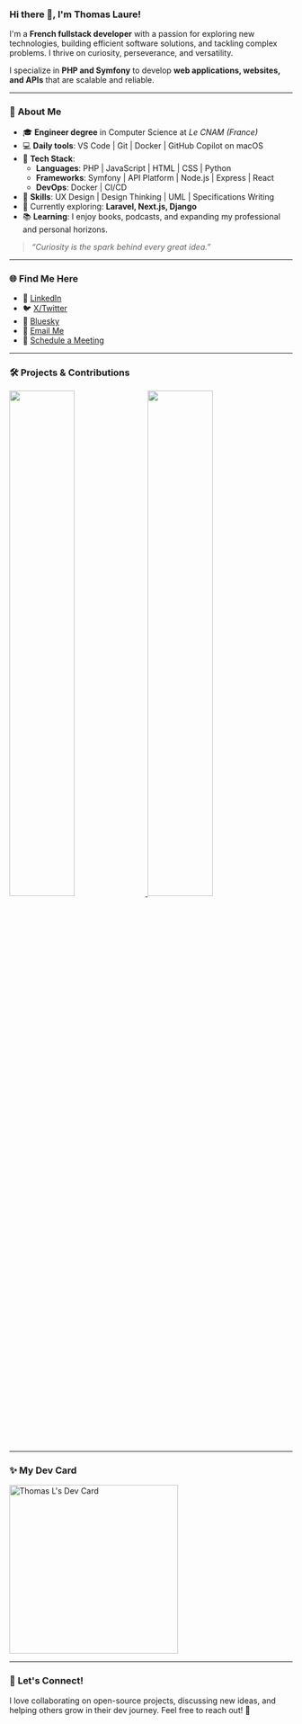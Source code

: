 ### Hi there 👋, **I'm Thomas Laure!**

I'm a **French fullstack developer** with a passion for exploring new technologies, building efficient software solutions, and tackling complex problems. I thrive on curiosity, perseverance, and versatility.

I specialize in **PHP and Symfony** to develop **web applications, websites, and APIs** that are scalable and reliable.

---

### 🚀 **About Me**

- 🎓 **Engineer degree** in Computer Science at *Le CNAM (France)*  
- 💻 **Daily tools**: VS Code | Git | Docker | GitHub Copilot on macOS  
- 🧰 **Tech Stack**:  
  - **Languages**: PHP | JavaScript | HTML | CSS | Python  
  - **Frameworks**: Symfony | API Platform | Node.js | Express | React  
  - **DevOps**: Docker | CI/CD  
- 🧩 **Skills**: UX Design | Design Thinking | UML | Specifications Writing  
- 🌱 Currently exploring: **Laravel, Next.js, Django**  
- 📚 **Learning**: I enjoy books, podcasts, and expanding my professional and personal horizons.  

> *“Curiosity is the spark behind every great idea.”*

---

### 🌐 **Find Me Here**

- 🔗 [LinkedIn](https://www.linkedin.com/in/thomas-laure-software-engineer/)  
- 🐦 [X/Twitter](https://twitter.com/laure_th)  
- 🔵 [Bluesky](https://bsky.app/profile/thomaslaure.bsky.social)  
- 📧 [Email Me](mailto:thomaslaure3@gmail.com)  
- 📅 [Schedule a Meeting](https://calendly.com/thomaslaure3/30min)  

---

### 🛠️ **Projects & Contributions**

<a href="https://github.com/thlaure">
  <img src="https://github-readme-stats.vercel.app/api?username=thlaure&show_icons=true&theme=radical" width="48%" />
</a>
<a href="https://github.com/thlaure">
  <img src="https://github-readme-stats.vercel.app/api/top-langs/?username=thlaure&layout=compact&theme=radical" width="48%" />
</a>

---

### ✨ **My Dev Card**

<a href="https://app.daily.dev/Thomas_L">
  <img src="https://api.daily.dev/devcards/9cef2e19aa964ce4af7703c1f3c5c3ab.png?r=niu" width="300" alt="Thomas L's Dev Card" />
</a>

---

### 💬 **Let's Connect!**
I love collaborating on open-source projects, discussing new ideas, and helping others grow in their dev journey. Feel free to reach out! 🚀
